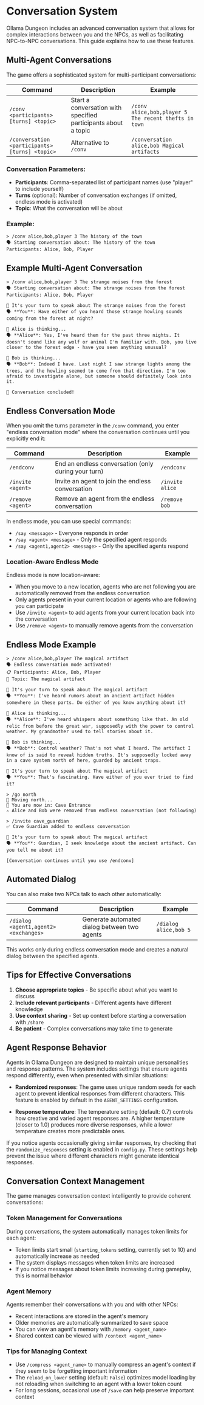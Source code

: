 # Conversation System

Ollama Dungeon includes an advanced conversation system that allows for complex interactions between you and the NPCs, as well as facilitating NPC-to-NPC conversations. This guide explains how to use these features.

## Multi-Agent Conversations

The game offers a sophisticated system for multi-participant conversations:

| Command | Description | Example |
|---------|-------------|---------|
| `/conv <participants> [turns] <topic>` | Start a conversation with specified participants about a topic | `/conv alice,bob,player 5 The recent thefts in town` |
| `/conversation <participants> [turns] <topic>` | Alternative to `/conv` | `/conversation alice,bob Magical artifacts` |

### Conversation Parameters:

- **Participants**: Comma-separated list of participant names (use "player" to include yourself)
- **Turns** (optional): Number of conversation exchanges (if omitted, endless mode is activated)
- **Topic**: What the conversation will be about

### Example:
```
> /conv alice,bob,player 3 The history of the town
🗣️ Starting conversation about: The history of the town
Participants: Alice, Bob, Player
```

## Example Multi-Agent Conversation

```
> /conv alice,bob,player 3 The strange noises from the forest
🗣️ Starting conversation about: The strange noises from the forest
Participants: Alice, Bob, Player

💭 It's your turn to speak about The strange noises from the forest
🗣️ **You**: Have either of you heard those strange howling sounds coming from the forest at night?

💬 Alice is thinking...
🗣️ **Alice**: Yes, I've heard them for the past three nights. It doesn't sound like any wolf or animal I'm familiar with. Bob, you live closer to the forest edge - have you seen anything unusual?

💬 Bob is thinking...
🗣️ **Bob**: Indeed I have. Last night I saw strange lights among the trees, and the howling seemed to come from that direction. I'm too afraid to investigate alone, but someone should definitely look into it.

🎯 Conversation concluded!
```

## Endless Conversation Mode

When you omit the turns parameter in the `/conv` command, you enter "endless conversation mode" where the conversation continues until you explicitly end it:

| Command | Description | Example |
|---------|-------------|---------|
| `/endconv` | End an endless conversation (only during your turn) | `/endconv` |
| `/invite <agent>` | Invite an agent to join the endless conversation | `/invite alice` |
| `/remove <agent>` | Remove an agent from the endless conversation | `/remove bob` |

In endless mode, you can use special commands:
- `/say <message>` - Everyone responds in order
- `/say <agent> <message>` - Only the specified agent responds
- `/say <agent1,agent2> <message>` - Only the specified agents respond

### Location-Aware Endless Mode

Endless mode is now location-aware:
- When you move to a new location, agents who are not following you are automatically removed from the endless conversation
- Only agents present in your current location or agents who are following you can participate
- Use `/invite <agent>` to add agents from your current location back into the conversation
- Use `/remove <agent>` to manually remove agents from the conversation

## Endless Mode Example

```
> /conv alice,bob,player The magical artifact
🗣️ Endless conversation mode activated!
📋 Participants: Alice, Bob, Player
📝 Topic: The magical artifact

💭 It's your turn to speak about The magical artifact
🗣️ **You**: I've heard rumors about an ancient artifact hidden somewhere in these parts. Do either of you know anything about it?

💬 Alice is thinking...
🗣️ **Alice**: I've heard whispers about something like that. An old relic from before the great war, supposedly with the power to control weather. My grandmother used to tell stories about it.

💬 Bob is thinking...
🗣️ **Bob**: Control weather? That's not what I heard. The artifact I know of is said to reveal hidden truths. It's supposedly locked away in a cave system north of here, guarded by ancient traps.

💭 It's your turn to speak about The magical artifact
🗣️ **You**: That's fascinating. Have either of you ever tried to find it?

> /go north
🚶 Moving north...
📍 You are now in: Cave Entrance
⚠️ Alice and Bob were removed from endless conversation (not following)

> /invite cave_guardian
✅ Cave Guardian added to endless conversation

💭 It's your turn to speak about The magical artifact
🗣️ **You**: Guardian, I seek knowledge about the ancient artifact. Can you tell me about it?

[Conversation continues until you use /endconv]
```

## Automated Dialog

You can also make two NPCs talk to each other automatically:

| Command | Description | Example |
|---------|-------------|---------|
| `/dialog <agent1,agent2> <exchanges>` | Generate automated dialog between two agents | `/dialog alice,bob 5` |

This works only during endless conversation mode and creates a natural dialog between the specified agents.

## Tips for Effective Conversations

1. **Choose appropriate topics** - Be specific about what you want to discuss
2. **Include relevant participants** - Different agents have different knowledge
3. **Use context sharing** - Set up context before starting a conversation with `/share`
4. **Be patient** - Complex conversations may take time to generate

## Agent Response Behavior

Agents in Ollama Dungeon are designed to maintain unique personalities and response patterns. The system includes settings that ensure agents respond differently, even when presented with similar situations:

- **Randomized responses**: The game uses unique random seeds for each agent to prevent identical responses from different characters. This feature is enabled by default in the `AGENT_SETTINGS` configuration.

- **Response temperature**: The temperature setting (default: 0.7) controls how creative and varied agent responses are. A higher temperature (closer to 1.0) produces more diverse responses, while a lower temperature creates more predictable ones.

If you notice agents occasionally giving similar responses, try checking that the `randomize_responses` setting is enabled in `config.py`. These settings help prevent the issue where different characters might generate identical responses.

## Conversation Context Management

The game manages conversation context intelligently to provide coherent conversations:

### Token Management for Conversations

During conversations, the system automatically manages token limits for each agent:

- Token limits start small (`starting_tokens` setting, currently set to 10) and automatically increase as needed
- The system displays messages when token limits are increased
- If you notice messages about token limits increasing during gameplay, this is normal behavior

### Agent Memory

Agents remember their conversations with you and with other NPCs:

- Recent interactions are stored in the agent's memory
- Older memories are automatically summarized to save space
- You can view an agent's memory with `/memory <agent_name>`
- Shared context can be viewed with `/context <agent_name>`

### Tips for Managing Context

- Use `/compress <agent_name>` to manually compress an agent's context if they seem to be forgetting important information
- The `reload_on_lower` setting (default: `False`) optimizes model loading by not reloading when switching to an agent with a lower token count
- For long sessions, occasional use of `/save` can help preserve important context
